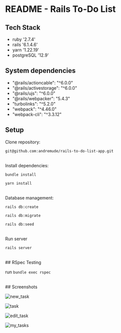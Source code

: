 # README - Rails To-Do List

## Tech Stack
   * ruby '2.7.4'
   * rails '6.1.4.6'
   * yarn '1.22.19'
   * postgreSQL '12.9'

## System dependencies
   * "@rails/actioncable": "^6.0.0"
   * "@rails/activestorage": "^6.0.0"
   * "@rails/ujs": "^6.0.0"
   * "@rails/webpacker": "5.4.3"
   * "turbolinks": "^5.2.0"
   * "webpack": "^4.46.0"
   * "webpack-cli": "^3.3.12"

## Setup

Clone repository: 

`git@github.com:andremude/rails-to-do-list-app.git`

<br>
Install dependencies: 

`bundle install`

`yarn install`

<br>
Database management:

`rails db:create`

`rails db:migrate`

`rails db:seed`

<br>  
Run server

`rails server`

<br>
## RSpec Testing

run `bundle exec rspec`

<br>
## Screenshots

![new_task](https://user-images.githubusercontent.com/71613801/158030505-f27fcab1-51fb-4a4f-b2c4-267885c0f73e.png)

![task](https://user-images.githubusercontent.com/71613801/158030506-96138cdb-32c4-4a4c-b0e0-93f787d7c472.png)

![edit_task](https://user-images.githubusercontent.com/71613801/158030508-fc307141-983b-4cd3-a694-84804aa35969.png)

![my_tasks](https://user-images.githubusercontent.com/71613801/158030510-4e343718-fe84-4f1d-a2a1-b1123ddd2660.png)

